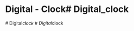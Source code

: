 # Digital - Clock#   D i g i t a l _ c l o c k  
 #   D i g i t a l _ c l o c k  
 #   D i g i t a l _ c l o c k  
 
